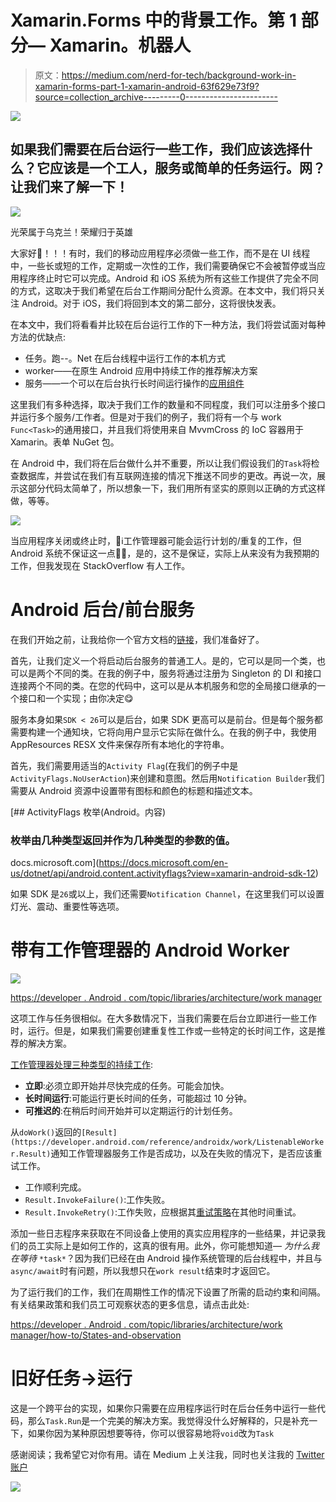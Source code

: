 # Xamarin.Forms 中的背景工作。第 1 部分— Xamarin。机器人

> 原文：<https://medium.com/nerd-for-tech/background-work-in-xamarin-forms-part-1-xamarin-android-63f629e73f9?source=collection_archive---------0----------------------->

![](img/0920a88289fbe6d0b6c5c8e7653e9c30.png)

## 如果我们需要在后台运行一些工作，我们应该选择什么？它应该是一个工人，服务或简单的任务运行。网？让我们来了解一下！

![](img/e0387f35b2659db5da418d10e81ad4d0.png)

光荣属于乌克兰！荣耀归于英雄

大家好👋！！！有时，我们的移动应用程序必须做一些工作，而不是在 UI 线程中，一些长或短的工作，定期或一次性的工作，我们需要确保它不会被暂停或当应用程序终止时它可以完成。Android 和 iOS 系统为所有这些工作提供了完全不同的方式，这取决于我们希望在后台工作期间分配什么资源。在本文中，我们将只关注 Android。对于 iOS，我们将回到本文的第二部分，这将很快发表。

在本文中，我们将看看并比较在后台运行工作的下一种方法，我们将尝试面对每种方法的优缺点:

*   任务。跑--。Net 在后台线程中运行工作的本机方式
*   worker——在原生 Android 应用中持续工作的推荐解决方案
*   服务——一个可以在后台执行长时间运行操作的[应用组件](https://developer.android.com/guide/components/fundamentals#Components)

这里我们有多种选择，取决于我们工作的数量和不同程度，我们可以注册多个接口并运行多个服务/工作者。但是对于我们的例子，我们将有一个与 work `Func<Task>`的通用接口，并且我们将使用来自 MvvmCross 的 IoC 容器用于 Xamarin。表单 NuGet 包。

在 Android 中，我们将在后台做什么并不重要，所以让我们假设我们的`Task`将检查数据库，并尝试在我们有互联网连接的情况下推送不同步的更改。再说一次，展示这部分代码太简单了，所以想象一下，我们用所有坚实的原则以正确的方式这样做，等等。

![](img/e48987f1d972554cc0c8d1901874b9c6.png)

当应用程序关闭或终止时，ℹ️工作管理器可能会运行计划的/重复的工作，但 Android 系统不保证这一点🤨🧐，是的，这不是保证，实际上从来没有为我预期的工作，但我发现在 StackOverflow 有人工作。

# Android 后台/前台服务

在我们开始之前，让我给你一个官方文档的[链接](https://developer.android.com/guide/components/services)，我们准备好了。

首先，让我们定义一个将启动后台服务的普通工人。是的，它可以是同一个类，也可以是两个不同的类。在我的例子中，服务将通过注册为 Singleton 的 DI 和接口连接两个不同的类。在您的代码中，这可以是从本机服务和您的全局接口继承的一个接口和一个实现；由你决定😋

服务本身如果`SDK < 26`可以是后台，如果 SDK 更高可以是前台。但是每个服务都需要构建一个通知块，它将向用户显示它实际在做什么。在我的例子中，我使用 AppResources RESX 文件来保存所有本地化的字符串。

首先，我们需要用适当的`Activity Flag`(在我们的例子中是`ActivityFlags.NoUserAction`)来创建和意图。然后用`Notification Builder`我们需要从 Android 资源中设置带有图标和颜色的标题和描述文本。

[](https://docs.microsoft.com/en-us/dotnet/api/android.content.activityflags?view=xamarin-android-sdk-12) [## ActivityFlags 枚举(Android。内容)

### 枚举由几种类型返回并作为几种类型的参数的值。

docs.microsoft.com](https://docs.microsoft.com/en-us/dotnet/api/android.content.activityflags?view=xamarin-android-sdk-12) 

如果 SDK 是`26`或以上，我们还需要`Notification Channel`，在这里我们可以设置灯光、震动、重要性等选项。

# 带有工作管理器的 Android Worker

![](img/3bc6fd0b139d4c8606a2a233cf04e0ed.png)

[https://developer . Android . com/topic/libraries/architecture/work manager](https://developer.android.com/topic/libraries/architecture/workmanager)

这项工作与任务很相似。在大多数情况下，当我们需要在后台立即进行一些工作时，运行。但是，如果我们需要创建重复性工作或一些特定的长时间工作，这是推荐的解决方案。

[工作管理器处理三种类型的持续工作](https://developer.android.com/topic/libraries/architecture/workmanager):

*   **立即**:必须立即开始并尽快完成的任务。可能会加快。
*   **长时间运行**:可能运行更长时间的任务，可能超过 10 分钟。
*   **可推迟的**:在稍后时间开始并可以定期运行的计划任务。

从`doWork()`返回的`[Result](https://developer.android.com/reference/androidx/work/ListenableWorker.Result)`通知工作管理器服务工作是否成功，以及在失败的情况下，是否应该重试工作。

*   工作顺利完成。
*   `Result.InvokeFailure()`:工作失败。
*   `Result.InvokeRetry()`:工作失败，应根据其[重试策略](https://developer.android.com/topic/libraries/architecture/workmanager/how-to/define-work#retries_backoff)在其他时间重试。

添加一些日志程序来获取在不同设备上使用的真实应用程序的一些结果，并记录我们的员工实际上是如何工作的，这真的很有用。此外，你可能想知道— *为什么我在等待* `*task*`？因为我们已经在由 Android 操作系统管理的后台线程中，并且与`async/await`时有问题，所以我想只在`work result`结束时才返回它。

为了运行我们的工作，我们在周期性工作的情况下设置了所需的启动约束和间隔。有关结果政策和我们员工可观察状态的更多信息，请点击此处:

[https://developer . Android . com/topic/libraries/architecture/work manager/how-to/States-and-observation](https://developer.android.com/topic/libraries/architecture/workmanager/how-to/states-and-observation)

# 旧好任务->运行

这是一个跨平台的实现，如果你只需要在应用程序运行时在后台任务中运行一些代码，那么`Task.Run`是一个完美的解决方案。我觉得没什么好解释的，只是补充一下，如果你因为某种原因想要等待，你可以很容易地将`void`改为`Task`

感谢阅读；我希望它对你有用。请在 Medium 上关注我，同时也关注我的 [Twitter 账户](https://twitter.com/bbenetskyy)

![](img/5cc7c45c0640db494c08c9553a747de7.png)